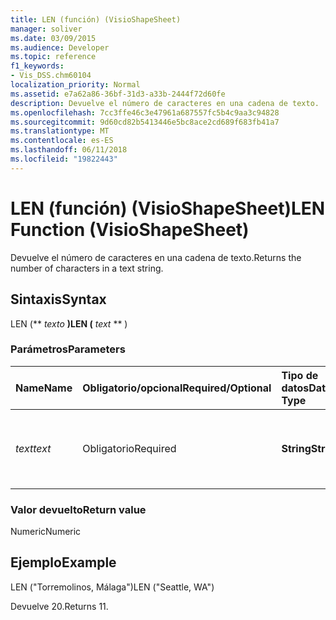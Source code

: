 ```yaml
---
title: LEN (función) (VisioShapeSheet)
manager: soliver
ms.date: 03/09/2015
ms.audience: Developer
ms.topic: reference
f1_keywords:
- Vis_DSS.chm60104
localization_priority: Normal
ms.assetid: e7a62a86-36bf-31d3-a33b-2444f72d60fe
description: Devuelve el número de caracteres en una cadena de texto.
ms.openlocfilehash: 7cc3ffe46c3e47961a687557fc5b4c9aa3c94828
ms.sourcegitcommit: 9d60cd82b5413446e5bc8ace2cd689f683fb41a7
ms.translationtype: MT
ms.contentlocale: es-ES
ms.lasthandoff: 06/11/2018
ms.locfileid: "19822443"
---
```

# <a name="len-function-visioshapesheet"></a><span data-ttu-id="1e30c-103">LEN (función) (VisioShapeSheet)</span><span class="sxs-lookup"><span data-stu-id="1e30c-103">LEN Function (VisioShapeSheet)</span></span>

<span data-ttu-id="1e30c-104">Devuelve el número de caracteres en una cadena de texto.</span><span class="sxs-lookup"><span data-stu-id="1e30c-104">Returns the number of characters in a text string.</span></span>
  
## <a name="syntax"></a><span data-ttu-id="1e30c-105">Sintaxis</span><span class="sxs-lookup"><span data-stu-id="1e30c-105">Syntax</span></span>

<span data-ttu-id="1e30c-106">LEN (** *texto* **)</span><span class="sxs-lookup"><span data-stu-id="1e30c-106">LEN (** *text* ** )</span></span> 
  
### <a name="parameters"></a><span data-ttu-id="1e30c-107">Parámetros</span><span class="sxs-lookup"><span data-stu-id="1e30c-107">Parameters</span></span>

|<span data-ttu-id="1e30c-108">**Name**</span><span class="sxs-lookup"><span data-stu-id="1e30c-108">**Name**</span></span>|<span data-ttu-id="1e30c-109">**Obligatorio/opcional**</span><span class="sxs-lookup"><span data-stu-id="1e30c-109">**Required/Optional**</span></span>|<span data-ttu-id="1e30c-110">**Tipo de datos**</span><span class="sxs-lookup"><span data-stu-id="1e30c-110">**Data Type**</span></span>|<span data-ttu-id="1e30c-111">**Descripción**</span><span class="sxs-lookup"><span data-stu-id="1e30c-111">**Description**</span></span>|
|:-----|:-----|:-----|:-----|
| <span data-ttu-id="1e30c-112">_text_</span><span class="sxs-lookup"><span data-stu-id="1e30c-112">_text_</span></span> <br/> |<span data-ttu-id="1e30c-113">Obligatorio</span><span class="sxs-lookup"><span data-stu-id="1e30c-113">Required</span></span>  <br/> |<span data-ttu-id="1e30c-114">**String**</span><span class="sxs-lookup"><span data-stu-id="1e30c-114">**String**</span></span> <br/> |<span data-ttu-id="1e30c-115">La cadena de caracteres cuya longitud interesa conocer.</span><span class="sxs-lookup"><span data-stu-id="1e30c-115">The character string whose length you want to find.</span></span>  <br/> |
   
### <a name="return-value"></a><span data-ttu-id="1e30c-116">Valor devuelto</span><span class="sxs-lookup"><span data-stu-id="1e30c-116">Return value</span></span>

<span data-ttu-id="1e30c-117">Numeric</span><span class="sxs-lookup"><span data-stu-id="1e30c-117">Numeric</span></span>
  
## <a name="example"></a><span data-ttu-id="1e30c-118">Ejemplo</span><span class="sxs-lookup"><span data-stu-id="1e30c-118">Example</span></span>

<span data-ttu-id="1e30c-119">LEN ("Torremolinos, Málaga")</span><span class="sxs-lookup"><span data-stu-id="1e30c-119">LEN ("Seattle, WA")</span></span> 
  
<span data-ttu-id="1e30c-120">Devuelve 20.</span><span class="sxs-lookup"><span data-stu-id="1e30c-120">Returns 11.</span></span> 
  

